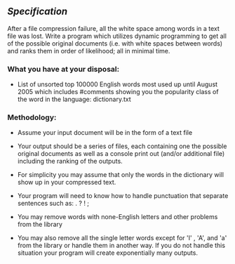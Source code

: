 ## _Specification_

After a file compression failure, all the white space among words in a text file was lost. Write a program which utilizes dynamic programming to get all of the possible original documents (i.e. with white spaces between words) and ranks them in order of likelihood; all in minimal time. 

### What you have at your disposal: 

- List of unsorted top 100000 English words most used up until August 2005 which includes #comments showing you the popularity class of the word in the language: dictionary.txt



### Methodology: 

- Assume your input document will be in the form of a text file

- Your output should be a series of files, each containing one the possible original documents as well as a console print out (and/or additional file) including the ranking of the outputs.

- For simplicity you may assume that only the words in the dictionary will show up in your compressed text.

- Your program will need to know how to handle punctuation that separate sentences such as: . ? ! ;

- You may remove words with none-English letters and other problems from the library

- You may also remove all the single letter words except for 'I' , 'A', and 'a' from the library or handle them in another way. If you do not handle this situation your program will create exponentially many outputs.
